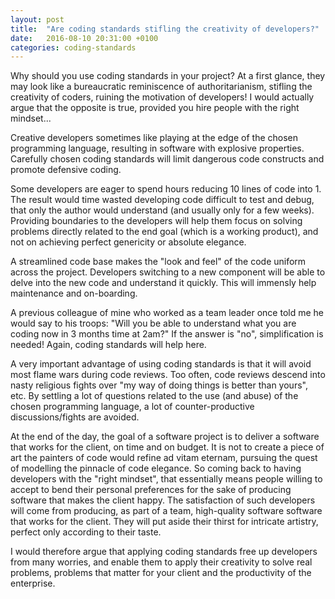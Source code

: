 ```yaml
---
layout: post
title:  "Are coding standards stifling the creativity of developers?"
date:   2016-08-10 20:31:00 +0100
categories: coding-standards
---
```

Why should you use coding standards in your project? At a first glance,
they may look like a bureaucratic reminiscence of authoritarianism,
stifling the creativity of coders, ruining the motivation of developers!
I would actually argue that the opposite is true, provided you hire
people with the right mindset...

Creative developers sometimes like playing at the edge of the chosen
programming language, resulting in software with explosive properties.
Carefully chosen coding standards will limit dangerous code constructs
and promote defensive coding.

Some developers are eager to spend hours reducing 10 lines of code
into 1. The result would time wasted developing code difficult to test and
debug, that only the author would understand (and usually only for a few
weeks). Providing boundaries to the developers will help them focus on
solving problems directly related to the end goal (which is a working
product), and not on achieving perfect genericity or absolute elegance.

A streamlined code base makes the "look and feel" of the code uniform
across the project. Developers switching to a new component will be able
to delve into the new code and understand it quickly. This will immensly
help maintenance and on-boarding.

A previous colleague of mine who worked as a team leader once told me he
would say to his troops: "Will you be able to understand what you are
coding now in 3 months time at 2am?" If the answer is "no",
simplification is needed! Again, coding standards will help here.

A very important advantage of using coding standards is that it will
avoid most flame wars during code reviews. Too often, code reviews
descend into nasty religious fights over "my way of doing things is
better than yours", etc. By settling a lot of questions related to the
use (and abuse) of the chosen programming language, a lot of
counter-productive discussions/fights are avoided.

At the end of the day, the goal of a software project is to deliver a
software that works for the client, on time and on budget. It is not to
create a piece of art the painters of code would refine ad vitam
eternam, pursuing the quest of modelling the pinnacle of code elegance.
So coming back to having developers with the "right mindset", that
essentially means people willing to accept to bend their personal
preferences for the sake of producing software that makes the client
happy. The satisfaction of such developers will come from producing,
as part of a team, high-quality software software that works for the
client. They will put aside their thirst for intricate artistry, perfect
only according to their taste.

I would therefore argue that applying coding standards free up
developers from many worries, and enable them to apply their creativity
to solve real problems, problems that matter for your client and the
productivity of the enterprise.

